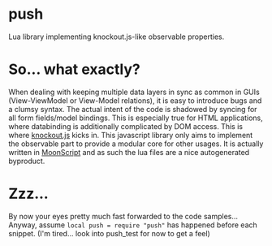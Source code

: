 push
====

Lua library implementing knockout.js-like observable properties.

So... what exactly?
====
When dealing with keeping multiple data layers in sync as common in GUIs (View-ViewModel or View-Model relations), 
it is easy to introduce bugs and a clumsy syntax. 
The actual intent of the code is shadowed by syncing for all form fields/model bindings. 
This is especially true for HTML applications, where databinding is additionally complicated by DOM access. This is where [knockout.js](http://knockoutjs.com/) kicks in. This javascript library only aims to implement the observable part to provide a modular core for other usages. It is actually written in [MoonScript](http://moonscript.org/) and as such the lua files are a nice autogenerated byproduct.

Zzz...
====
By now your eyes pretty much fast forwarded to the code samples... Anyway, assume `local push = require "push"` has happened before each snippet.
(I'm tired... look into push_test for now to get a feel)
